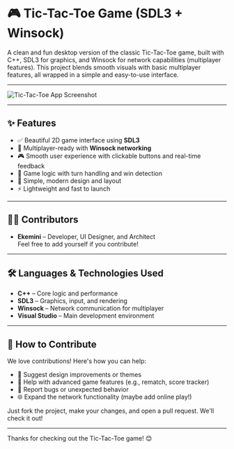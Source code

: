 # 🎮 Tic-Tac-Toe Game (SDL3 + Winsock)

A clean and fun desktop version of the classic Tic-Tac-Toe game, built with C++, SDL3 for graphics, and Winsock for network capabilities (multiplayer features). This project blends smooth visuals with basic multiplayer features, all wrapped in a simple and easy-to-use interface.

---

![Tic-Tac-Toe App Screenshot](# "Image showing how the finished app looks like")

---

## ✨ Features

- ✅ Beautiful 2D game interface using **SDL3**
- 🔗 Multiplayer-ready with **Winsock networking**
- 🎮 Smooth user experience with clickable buttons and real-time feedback
- 🧠 Game logic with turn handling and win detection
- 🎨 Simple, modern design and layout
- ⚡ Lightweight and fast to launch

---

## 🧑‍💻 Contributors

- **Ekemini** – Developer, UI Designer, and Architect  
Feel free to add yourself if you contribute!

---

## 🛠️ Languages & Technologies Used

- **C++** – Core logic and performance
- **SDL3** – Graphics, input, and rendering
- **Winsock** – Network communication for multiplayer
- **Visual Studio** – Main development environment

---

## 🤝 How to Contribute

We love contributions! Here's how you can help:
- 🎨 Suggest design improvements or themes
- 🧠 Help with advanced game features (e.g., rematch, score tracker)
- 🐛 Report bugs or unexpected behavior
- 🌐 Expand the network functionality (maybe add online play!)

Just fork the project, make your changes, and open a pull request. We'll check it out!

---

Thanks for checking out the Tic-Tac-Toe game! 😊
